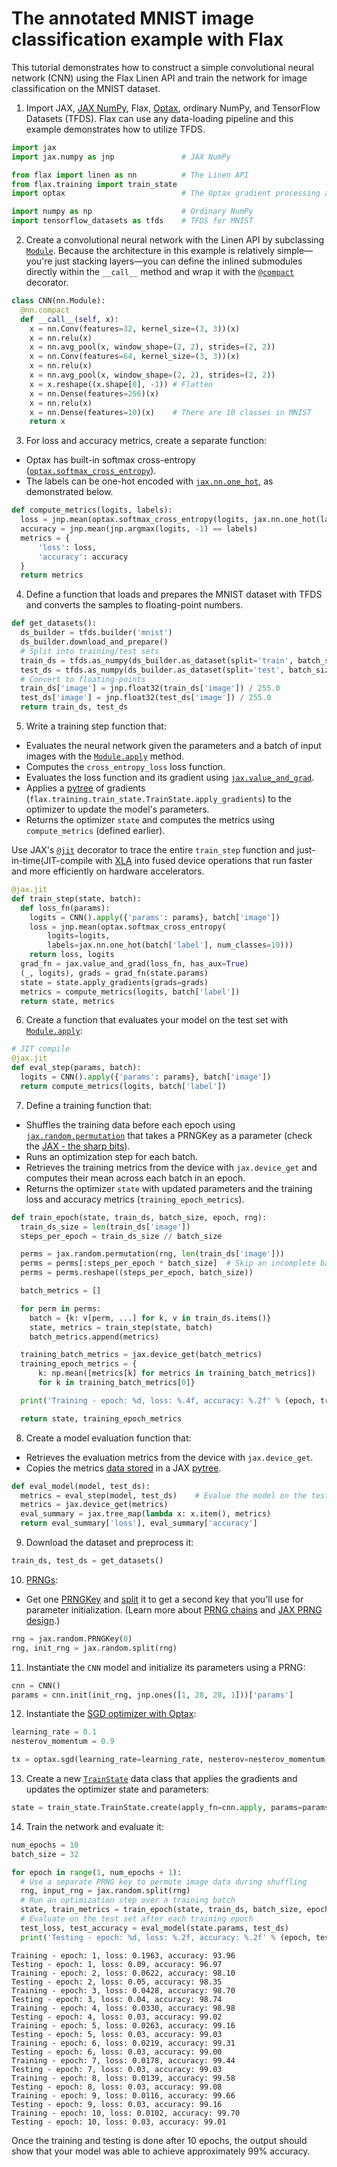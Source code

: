 # The annotated MNIST image classification example with Flax

This tutorial demonstrates how to construct a simple convolutional neural network (CNN) using the Flax Linen API and train the network for image classification on the MNIST dataset.

1. Import JAX, [JAX NumPy](https://jax.readthedocs.io/en/latest/jax.numpy.html), Flax, [Optax](https://github.com/deepmind/optax/), ordinary NumPy, and TensorFlow Datasets (TFDS). Flax can use any data-loading pipeline and this example demonstrates how to utilize TFDS.

```python
import jax
import jax.numpy as jnp               # JAX NumPy

from flax import linen as nn          # The Linen API
from flax.training import train_state
import optax                          # The Optax gradient processing and optimization library

import numpy as np                    # Ordinary NumPy
import tensorflow_datasets as tfds    # TFDS for MNIST
```

2. Create a convolutional neural network with the Linen API by subclassing [`Module`](https://flax.readthedocs.io/en/latest/flax.linen.html#core-module-abstraction). Because the architecture in this example is relatively simple—you're just stacking layers—you can define the inlined submodules directly within the `__call__` method and wrap it with the [`@compact`](https://flax.readthedocs.io/en/latest/flax.linen.html#compact-methods) decorator.

```python
class CNN(nn.Module):
  @nn.compact
  def __call__(self, x):
    x = nn.Conv(features=32, kernel_size=(3, 3))(x)
    x = nn.relu(x)
    x = nn.avg_pool(x, window_shape=(2, 2), strides=(2, 2))
    x = nn.Conv(features=64, kernel_size=(3, 3))(x)
    x = nn.relu(x)
    x = nn.avg_pool(x, window_shape=(2, 2), strides=(2, 2))
    x = x.reshape((x.shape[0], -1)) # Flatten
    x = nn.Dense(features=256)(x)
    x = nn.relu(x)
    x = nn.Dense(features=10)(x)    # There are 10 classes in MNIST
    return x
```

3. For loss and accuracy metrics, create a separate function:
  
  - Optax has built-in softmax cross-entropy ([`optax.softmax_cross_entropy`](https://optax.readthedocs.io/en/latest/api.html#optax.softmax_cross_entropy)).
  - The labels can be one-hot encoded with [`jax.nn.one_hot`](https://jax.readthedocs.io/en/latest/_autosummary/jax.nn.one_hot.html), as demonstrated below.

```python
def compute_metrics(logits, labels):
  loss = jnp.mean(optax.softmax_cross_entropy(logits, jax.nn.one_hot(labels, num_classes=10)))
  accuracy = jnp.mean(jnp.argmax(logits, -1) == labels)
  metrics = {
      'loss': loss,
      'accuracy': accuracy
  }
  return metrics
```

4. Define a function that loads and prepares the MNIST dataset with TFDS and converts the samples to floating-point numbers.

```python
def get_datasets():
  ds_builder = tfds.builder('mnist')
  ds_builder.download_and_prepare()
  # Split into training/test sets
  train_ds = tfds.as_numpy(ds_builder.as_dataset(split='train', batch_size=-1))
  test_ds = tfds.as_numpy(ds_builder.as_dataset(split='test', batch_size=-1))
  # Convert to floating-points
  train_ds['image'] = jnp.float32(train_ds['image']) / 255.0
  test_ds['image'] = jnp.float32(test_ds['image']) / 255.0
  return train_ds, test_ds
```

5. Write a training step function that:

  - Evaluates the neural network given the parameters and a batch of input images with the [`Module.apply`](https://flax.readthedocs.io/en/latest/flax.linen.html#flax.linen.Module.apply) method.
  - Computes the `cross_entropy_loss` loss function.
  - Evaluates the loss function and its gradient using [`jax.value_and_grad`](https://jax.readthedocs.io/en/latest/jax.html#jax.value_and_grad).
  - Applies a [pytree](https://jax.readthedocs.io/en/latest/pytrees.html#pytrees-and-jax-functions) of gradients (`flax.training.train_state.TrainState.apply_gradients`) to the optimizer to update the model's parameters.
  - Returns the optimizer `state` and computes the metrics using `compute_metrics` (defined earlier).

  Use JAX's [`@jit`](https://jax.readthedocs.io/en/latest/jax.html#jax.jit) decorator to trace the entire `train_step` function and just-in-time(JIT-compile with [XLA](https://www.tensorflow.org/xla) into fused device operations that run faster and more efficiently on hardware accelerators.

```python
@jax.jit
def train_step(state, batch):
  def loss_fn(params):
    logits = CNN().apply({'params': params}, batch['image'])
    loss = jnp.mean(optax.softmax_cross_entropy(
        logits=logits, 
        labels=jax.nn.one_hot(batch['label'], num_classes=10)))
    return loss, logits
  grad_fn = jax.value_and_grad(loss_fn, has_aux=True)
  (_, logits), grads = grad_fn(state.params)
  state = state.apply_gradients(grads=grads)
  metrics = compute_metrics(logits, batch['label'])
  return state, metrics
```

6. Create a function that evaluates your model on the test set with [`Module.apply`](https://flax.readthedocs.io/en/latest/flax.linen.html#flax.linen.Module.apply):

```python
# JIT compile
@jax.jit
def eval_step(params, batch):
  logits = CNN().apply({'params': params}, batch['image'])
  return compute_metrics(logits, batch['label'])
```

7. Define a training function that:

  - Shuffles the training data before each epoch using [`jax.random.permutation`](https://jax.readthedocs.io/en/latest/_autosummary/jax.random.permutation.html) that takes a PRNGKey as a parameter (check the [JAX - the sharp bits](https://jax.readthedocs.io/en/latest/notebooks/Common_Gotchas_in_JAX.html#JAX-PRNG)).
  - Runs an optimization step for each batch.
  - Retrieves the training metrics from the device with `jax.device_get` and computes their mean across each batch in an epoch.
  - Returns the optimizer `state` with updated parameters and the training loss and accuracy metrics (`training_epoch_metrics`).

```python
def train_epoch(state, train_ds, batch_size, epoch, rng):
  train_ds_size = len(train_ds['image'])
  steps_per_epoch = train_ds_size // batch_size

  perms = jax.random.permutation(rng, len(train_ds['image']))
  perms = perms[:steps_per_epoch * batch_size]  # Skip an incomplete batch
  perms = perms.reshape((steps_per_epoch, batch_size))

  batch_metrics = []

  for perm in perms:
    batch = {k: v[perm, ...] for k, v in train_ds.items()}
    state, metrics = train_step(state, batch)
    batch_metrics.append(metrics)

  training_batch_metrics = jax.device_get(batch_metrics)
  training_epoch_metrics = {
      k: np.mean([metrics[k] for metrics in training_batch_metrics])
      for k in training_batch_metrics[0]}

  print('Training - epoch: %d, loss: %.4f, accuracy: %.2f' % (epoch, training_epoch_metrics['loss'], training_epoch_metrics['accuracy'] * 100))

  return state, training_epoch_metrics
```

8. Create a model evaluation function that:

  - Retrieves the evaluation metrics from the device with `jax.device_get`.
  - Copies the metrics [data stored](https://flax.readthedocs.io/en/latest/design_notes/linen_design_principles.html#how-are-parameters-represented-and-how-do-we-handle-general-differentiable-algorithms-that-update-stateful-variables) in a JAX [pytree](https://jax.readthedocs.io/en/latest/pytrees.html#pytrees-and-jax-functions).

```python
def eval_model(model, test_ds):
  metrics = eval_step(model, test_ds)    # Evalue the model on the test set
  metrics = jax.device_get(metrics)
  eval_summary = jax.tree_map(lambda x: x.item(), metrics)
  return eval_summary['loss'], eval_summary['accuracy']
```

9. Download the dataset and preprocess it:

```python
train_ds, test_ds = get_datasets()
```

10. [PRNGs](https://jax.readthedocs.io/en/latest/notebooks/Common_Gotchas_in_JAX.html#JAX-PRNG):

  - Get one [PRNGKey](https://jax.readthedocs.io/en/latest/_autosummary/jax.random.PRNGKey.html#jax.random.PRNGKey) and [split](https://jax.readthedocs.io/en/latest/_autosummary/jax.random.split.html#jax.random.split) it to get a second key that you'll use for parameter initialization. (Learn more about [PRNG chains](https://flax.readthedocs.io/en/latest/design_notes/linen_design_principles.html#how-are-parameters-represented-and-how-do-we-handle-general-differentiable-algorithms-that-update-stateful-variables) and [JAX PRNG design](https://github.com/google/jax/blob/master/design_notes/prng.md).)

```python
rng = jax.random.PRNGKey(0)
rng, init_rng = jax.random.split(rng)
```

11. Instantiate the `CNN` model and initialize its parameters using a PRNG:

```python
cnn = CNN()
params = cnn.init(init_rng, jnp.ones([1, 28, 28, 1]))['params']
```

12. Instantiate the [SGD optimizer with Optax](https://optax.readthedocs.io/en/latest/api.html#sgd):

```python
learning_rate = 0.1
nesterov_momentum = 0.9

tx = optax.sgd(learning_rate=learning_rate, nesterov=nesterov_momentum)
```

13. Create a new [`TrainState`](https://flax.readthedocs.io/en/latest/flip/1009-optimizer-api.html#train-state) data class that applies the gradients and updates the optimizer state and parameters:

```python
state = train_state.TrainState.create(apply_fn=cnn.apply, params=params, tx=tx)
```

14. Train the network and evaluate it:

```python
num_epochs = 10
batch_size = 32

for epoch in range(1, num_epochs + 1):
  # Use a separate PRNG key to permute image data during shuffling
  rng, input_rng = jax.random.split(rng)
  # Run an optimization step over a training batch
  state, train_metrics = train_epoch(state, train_ds, batch_size, epoch, input_rng)
  # Evaluate on the test set after each training epoch
  test_loss, test_accuracy = eval_model(state.params, test_ds)
  print('Testing - epoch: %d, loss: %.2f, accuracy: %.2f' % (epoch, test_loss, test_accuracy * 100))
```

    Training - epoch: 1, loss: 0.1963, accuracy: 93.96
    Testing - epoch: 1, loss: 0.09, accuracy: 96.97
    Training - epoch: 2, loss: 0.0622, accuracy: 98.10
    Testing - epoch: 2, loss: 0.05, accuracy: 98.35
    Training - epoch: 3, loss: 0.0428, accuracy: 98.70
    Testing - epoch: 3, loss: 0.04, accuracy: 98.74
    Training - epoch: 4, loss: 0.0330, accuracy: 98.98
    Testing - epoch: 4, loss: 0.03, accuracy: 99.02
    Training - epoch: 5, loss: 0.0263, accuracy: 99.16
    Testing - epoch: 5, loss: 0.03, accuracy: 99.03
    Training - epoch: 6, loss: 0.0219, accuracy: 99.31
    Testing - epoch: 6, loss: 0.03, accuracy: 99.00
    Training - epoch: 7, loss: 0.0178, accuracy: 99.44
    Testing - epoch: 7, loss: 0.03, accuracy: 99.03
    Training - epoch: 8, loss: 0.0139, accuracy: 99.58
    Testing - epoch: 8, loss: 0.03, accuracy: 99.08
    Training - epoch: 9, loss: 0.0116, accuracy: 99.66
    Testing - epoch: 9, loss: 0.03, accuracy: 99.16
    Training - epoch: 10, loss: 0.0102, accuracy: 99.70
    Testing - epoch: 10, loss: 0.03, accuracy: 99.01

Once the training and testing is done after 10 epochs, the output should show that your model was able to achieve approximately 99% accuracy.
